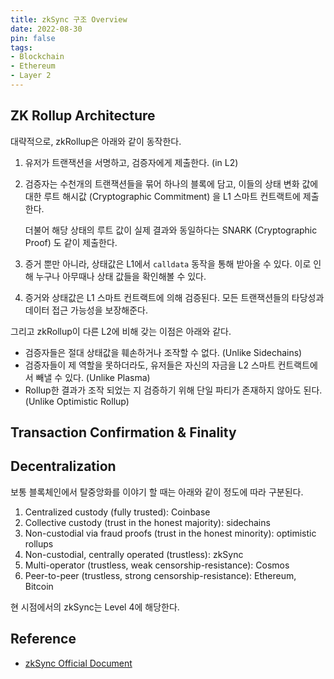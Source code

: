 ```yaml
---
title: zkSync 구조 Overview
date: 2022-08-30
pin: false
tags:
- Blockchain
- Ethereum
- Layer 2
---
```


## ZK Rollup Architecture

대략적으로, zkRollup은 아래와 같이 동작한다.

1. 유저가 트랜잭션을 서명하고, 검증자에게 제출한다. (in L2)

2. 검증자는 수천개의 트랜잭션들을 묶어 하나의 블록에 담고, 이들의 상태 변화 값에 대한 루트 해시값 (Cryptographic Commitment) 을 L1 스마트 컨트랙트에 제출한다.

   더불어 해당 상태의 루트 값이 실제 결과와 동일하다는 SNARK (Cryptographic Proof) 도 같이 제출한다.

3. 증거 뿐만 아니라, 상태값은 L1에서 `calldata` 동작을 통해 받아올 수 있다. 이로 인해 누구나 아무때나 상태 값들을 확인해볼 수 있다.

4. 증거와 상태값은 L1 스마트 컨트랙트에 의해 검증된다. 모든 트랜잭션들의 타당성과 데이터 접근 가능성을 보장해준다.

그리고 zkRollup이 다른 L2에 비해 갖는 이점은 아래와 같다.

- 검증자들은 절대 상태값을 훼손하거나 조작할 수 없다. (Unlike Sidechains)
- 검증자들이 제 역할을 못하더라도, 유저들은 자신의 자금을 L2 스마트 컨트랙트에서 빼낼 수 있다. (Unlike Plasma)
- Rollup한 결과가 조작 되었는 지 검증하기 위해 단일 파티가 존재하지 않아도 된다. (Unlike Optimistic Rollup)

## Transaction Confirmation & Finality



## Decentralization

보통 블록체인에서 탈중앙화를 이야기 할 때는 아래와 같이 정도에 따라 구분된다.

1. Centralized custody (fully trusted): Coinbase
2. Collective custody (trust in the honest majority): sidechains
3. Non-custodial via fraud proofs (trust in the honest minority): optimistic rollups
4. Non-custodial, centrally operated (trustless): zkSync
5. Multi-operator (trustless, weak censorship-resistance): Cosmos
6. Peer-to-peer (trustless, strong censorship-resistance): Ethereum, Bitcoin

현 시점에서의 zkSync는 Level 4에 해당한다.



## Reference

- [zkSync Official Document](https://docs.zksync.io/)

